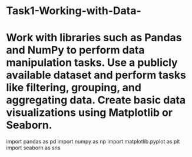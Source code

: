 # Task1-Working-with-Data-
# Work with libraries such as Pandas and NumPy to perform data  manipulation tasks. Use a publicly available dataset and perform tasks  like filtering, grouping, and aggregating data. Create basic data  visualizations using Matplotlib or Seaborn.
import pandas as pd
import numpy as np
import matplotlib.pyplot as plt
import seaborn as sns
